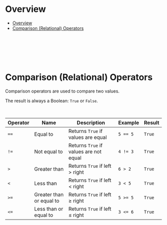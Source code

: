 # Overview

- [Overview](#overview)
- [Comparison (Relational) Operators](#comparison-relational-operators)

&nbsp;

&nbsp;

&nbsp;

# Comparison (Relational) Operators

Comparison operators are used to compare two values.

The result is always a Boolean: `True` or `False`.

&nbsp;

| Operator | Name                     | Description                            | Example  | Result |
| -------- | ------------------------ | -------------------------------------- | -------- | ------ |
| `==`     | Equal to                 | Returns `True` if values are equal     | `5 == 5` | `True` |
| `!=`     | Not equal to             | Returns `True` if values are not equal | `4 != 3` | `True` |
| `>`      | Greater than             | Returns `True` if left > right         | `6 > 2`  | `True` |
| `<`      | Less than                | Returns `True` if left < right         | `3 < 5`  | `True` |
| `>=`     | Greater than or equal to | Returns `True` if left ≥ right         | `5 >= 5` | `True` |
| `<=`     | Less than or equal to    | Returns `True` if left ≤ right         | `3 <= 6` | `True` |
